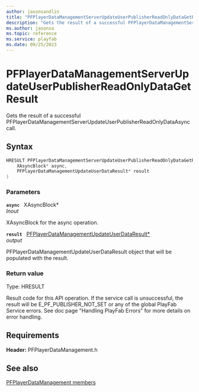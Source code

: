 ```yaml
---
author: jasonsandlin
title: "PFPlayerDataManagementServerUpdateUserPublisherReadOnlyDataGetResult"
description: "Gets the result of a successful PFPlayerDataManagementServerUpdateUserPublisherReadOnlyDataAsync call."
ms.author: jasonsa
ms.topic: reference
ms.service: playfab
ms.date: 09/25/2023
---
```


# PFPlayerDataManagementServerUpdateUserPublisherReadOnlyDataGetResult  

Gets the result of a successful PFPlayerDataManagementServerUpdateUserPublisherReadOnlyDataAsync call.  

## Syntax  
  
```cpp
HRESULT PFPlayerDataManagementServerUpdateUserPublisherReadOnlyDataGetResult(  
    XAsyncBlock* async,  
    PFPlayerDataManagementUpdateUserDataResult* result  
)  
```  
  
### Parameters  
  
**`async`** &nbsp; XAsyncBlock*  
*_Inout_*  
  
XAsyncBlock for the async operation.  
  
**`result`** &nbsp; [PFPlayerDataManagementUpdateUserDataResult*](../../pfplayerdatamanagementtypes/structs/pfplayerdatamanagementupdateuserdataresult.md)  
*output*  
  
PFPlayerDataManagementUpdateUserDataResult object that will be populated with the result.  
  
  
### Return value
Type: HRESULT
  
Result code for this API operation. If the service call is unsuccessful, the result will be E_PF_PUBLISHER_NOT_SET or any of the global PlayFab Service errors. See doc page "Handling PlayFab Errors" for more details on error handling.
  
  
## Requirements  
  
**Header:** PFPlayerDataManagement.h
  
## See also  
[PFPlayerDataManagement members](../pfplayerdatamanagement_members.md)  

  
  
